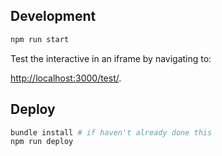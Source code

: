 ## Development

```bash
npm run start
```

Test the interactive in an iframe by navigating to:

[http://localhost:3000/test/](http://localhost:3000/test/).

## Deploy
```bash
bundle install # if haven't already done this
npm run deploy
```

